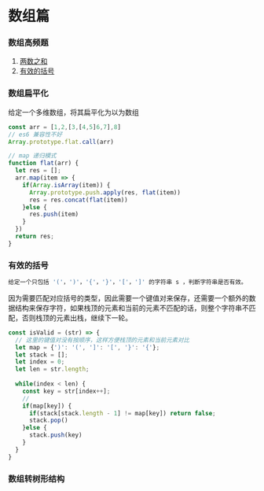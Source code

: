# 数组篇

### 数组高频题

1. [两数之和](https://leetcode-cn.com/problems/two-sum/)
2. [有效的括号](https://leetcode-cn.com/problems/valid-parentheses/)

### 数组扁平化

给定一个多维数组，将其扁平化为以为数组

```javascript
const arr = [1,2,[3,[4,5]6,7],8]
// es6 兼容性不好
Array.prototype.flat.call(arr)

// map 递归模式
function flat(arr) {
  let res = [];
  arr.map(item => {
    if(Array.isArray(item)) {
      Array.prototype.push.apply(res, flat(item))
      res = res.concat(flat(item))
    }else {
      res.push(item)
    }
  })
  return res;
}
```

### 有效的括号

```javascript
给定一个只包括 '('，')'，'{'，'}'，'['，']' 的字符串 s ，判断字符串是否有效。
```

因为需要匹配对应括号的类型，因此需要一个键值对来保存，还需要一个额外的数据结构来保存字符，如果栈顶的元素和当前的元素不匹配的话，则整个字符串不匹配，否则栈顶的元素出栈，继续下一轮。

```javascript
const isValid = (str) => {
  // 这里的键值对没有按顺序，这样方便栈顶的元素和当前元素对比
  let map = {')': '(', ']': '[', '}': '{'};
  let stack = [];
  let index = 0;
  let len = str.length;
  
  while(index < len) {
    const key = str[index++];
    // 
    if(map[key]) {
      if(stack[stack.length - 1] != map[key]) return false;
      stack.pop()
    }else {
      stack.push(key)
    }
  }
}
```



### 数组转树形结构



